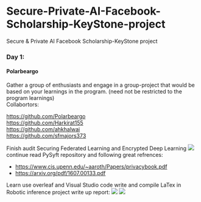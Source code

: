 # Secure-Private-AI-Facebook-Scholarship-KeyStone-project
Secure &amp; Private AI Facebook Scholarship-KeyStone project

[image1]: ./images/courseProgress.png
[image2]: ./images/LaTexCode.png
[image3]: ./images/overleaf.png 

### Day 1: 
#### Polarbeargo
Gather a group of enthusiasts and engage in a group-project that would be based on your learnings in the program. (need not be restricted to the program learnings)   
Collabortors:  

https://github.com/Polarbeargo     
https://github.com/Harkirat155     
https://github.com/ahkhalwai     
https://github.com/sfmajors373 

Finish audit Securing Federated Learning and Encrypted Deep Learning 
![][image1]
continue read PySyft repository and following great refrences:    
* https://www.cis.upenn.edu/~aaroth/Papers/privacybook.pdf    
* https://arxiv.org/pdf/1607.00133.pdf

Learn use overleaf and Visual Studio code write and compile LaTex in Robotic inference project write up report:
![][image2]
![][image3]
